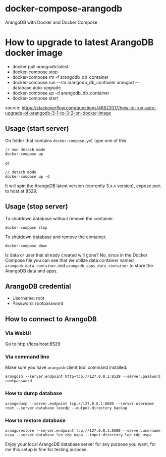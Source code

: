 # docker-compose-arangodb

ArangoDB with Docker and Docker Compose

# How to upgrade to latest ArangoDB docker image

* docker pull arangodb:latest
* docker-compose stop
* docker-compose rm -f arangodb_db_container
* docker-compose run --rm arangodb_db_container arangod --database.auto-upgrade
* docker-compose up -d arangodb_db_container
* docker-compose start
  
source: https://stackoverflow.com/questions/46522017/how-to-run-auto-upgrade-of-arangodb-3-1-to-3-2-on-docker-image

## Usage (start server)

On folder that contains `docker-compose.yml` type one of this.

```
// non detach mode
docker-compose up
```
or
```
// detach mode
docker-compose up -d
```

It will spin the ArangoDB latest version (currently 3.x.x version), expose port to host at 8529.

## Usage (stop server)

To shutdown database without remove the container.

```
docker-compose stop
```

To shutdown database and remove the container.
```
docker-compose down
```

Is data or user that already created will gone? No, since in the Docker Compose file you can see that we utilize data container named `arangodb_data_container` and `arangodb_apps_data_container` to store the ArangoDB data and apps.

## ArangoDB credential

- Username: root
- Password: rootpassword

## How to connect to ArangoDB

### Via WebUI
Go to http://localhost:8529

### Via command line
Make sure you have `arangosh` client tool command installed.

```
arangosh --server.endpoint http+tcp://127.0.0.1:8529 --server.password rootpassword
```

### How to dump database
```
arangodump --server.endpoint tcp://127.0.0.1:8600 --server.username root --server.database leocdp --output-directory backup
```

### How to restore database
```
arangorestore --server.endpoint tcp://127.0.0.1:8600 --server.username uspa --server.database leo_cdp_uspa --input-directory leo_cdp_uspa
 ``` 

Enjoy your local ArangoDB database server for any purpose you want, for me this setup is fine for testing purpose.
